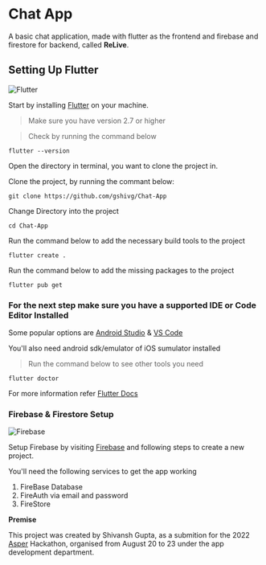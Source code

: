 # Chat App
A basic chat application, made with flutter as the frontend and firebase and firestore for backend, called **ReLive**.

## Setting Up Flutter

![Flutter](https://storage.googleapis.com/cms-storage-bucket/847ae81f5430402216fd.svg)

Start by installing [Flutter](https://docs.flutter.dev/get-started/install "Install Flutter") on your machine.
> Make sure you have version 2.7 or higher

> Check by running the command below

    flutter --version

Open the directory in terminal, you want to clone the project in.

Clone the project, by running the commant below:

    git clone https://github.com/gshivg/Chat-App

Change Directory into the project

    cd Chat-App

Run the command below to add the necessary build tools to the project

    flutter create .

Run the command below to add the missing packages to the project

    flutter pub get

### For the next step make sure you have a supported IDE or Code Editor Installed

Some popular options are [Android Studio](https://developer.android.com/studio "Install Android Studio") & [VS Code](https://code.visualstudio.com/download "Install Visual Studio Code")

You'll also need android sdk/emulator of iOS sumulator installed
> Run the command below to see other tools you need

    flutter doctor

For more information refer [Flutter Docs](https://docs.flutter.dev)

### Firebase & Firestore Setup

![Firebase](https://firebase.google.com/static/images/brand-guidelines/logo-built_black.png)

Setup Firebase by visiting [Firebase](https://firebase.google.com) and following steps to create a new project.

You'll need the following services to get the app working

1. FireBase Database
2. FireAuth via email and password
3. FireStore 

**Premise**

This project was created by Shivansh Gupta, as a submition for the 2022 [Asper](https://github.com/theasperteam "The Team Asper") Hackathon, organised from August 20 to 23 under the app development department. 
